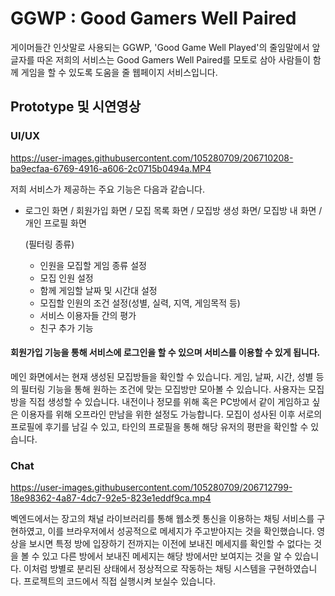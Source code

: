 # GGWP : Good Gamers Well Paired
게이머들간 인삿말로 사용되는 GGWP, 'Good Game Well Played'의 줄임말에서 앞글자를 따온 저희의 서비스는 Good Gamers Well Paired를 모토로 삼아 사람들이 함께 게임을 할 수 있도록 도움을 줄 웹페이지 서비스입니다.

## Prototype 및 시연영상
### UI/UX
https://user-images.githubusercontent.com/105280709/206710208-ba9ecfaa-6769-4916-a606-2c0715b0494a.MP4

저희 서비스가 제공하는 주요 기능은 다음과 같습니다.
- 로그인 화면 / 회원가입 화면 / 모집 목록 화면 /  모집방 생성 화면/ 모집방 내 화면 / 개인 프로필 화면
  
  (필터링 종류)
  - 인원을 모집할 게임 종류 설정
  - 모집 인원 설정
  - 함께 게임할 날짜 및 시간대 설정 
  - 모집할 인원의 조건 설정(성별, 실력, 지역, 게임목적 등)
  - 서비스 이용자들 간의 평가
  - 친구 추가 기능

#### 회원가입 기능을 통해 서비스에 로그인을 할 수 있으며 서비스를 이용할 수 있게 됩니다.
메인 화면에서는 현재 생성된 모집방들을 확인할 수 있습니다.
게임, 날짜, 시간, 성별 등의 필터링 기능을 통해 원하는 조건에 맞는 모집방만 모아볼 수 있습니다.
사용자는 모집방을 직접 생성할 수 있습니다. 내전이나 정모를 위해 혹은 PC방에서 같이 게임하고 싶은 이용자를 위해 오프라인 만남을 위한 설정도 가능합니다.
모집이 성사된 이후 서로의 프로필에 후기를 남길 수 있고, 타인의 프로필을 통해 해당 유저의 평판을 확인할 수 있습니다.



### Chat
https://user-images.githubusercontent.com/105280709/206712799-18e98362-4a87-4dc7-92e5-823e1eddf9ca.mp4

벡엔드에서는 장고의 채널 라이브러리를 통해 웹소켓 통신을 이용하는 채팅 서비스를 구현하였고, 이를 브라우저에서 성공적으로 메세지가 주고받아지는 것을 확인했습니다.
영상을 보시면 특정 방에 입장하기 전까지는 이전에 보내진 메세지를 확인할 수 없다는 것을 볼 수 있고 다른 방에서 보내진 메세지는 해당 방에서만 보여지는 것을 알 수 있습니다.
이처럼 방별로 분리된 상태에서 정상적으로 작동하는 채팅 시스템을 구현하였습니다.
프로젝트의 코드에서 직접 실행시켜 보실수 있습니다.
